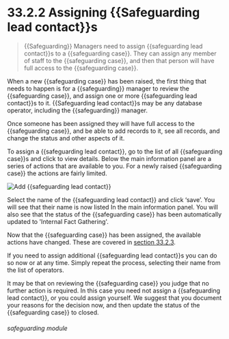 # 33.2.2 Assigning {{Safeguarding lead contact}}s

> {{Safeguarding}} Managers need to assign {{safeguarding lead contact}}s to a {{safeguarding case}}. They can assign any member of staff to the
> {{safeguarding case}}, and then that person will have full access to the {{safeguarding case}}.

When a new {{safeguarding case}} has been raised, the first thing that needs to happen is for a {{safeguarding}} manager to review the
{{safeguarding case}}, and assign one or more {{safeguarding lead contact}}s to it. {{Safeguarding lead contact}}s may be any database operator, including the
{{safeguarding}} manager.

Once someone has been assigned they will have full access to the {{safeguarding case}}, and be able to add records to it, see all
records, and change the status and other aspects of it.

To assign a {{safeguarding lead contact}}, go to the list of all {{safeguarding case}}s and click to view details. Below the main information panel
are a series of actions that are available to you. For a newly raised {{safeguarding case}} the actions are fairly limited.

![Add {{safeguarding lead contact}}](33.2.2a.png)

Select the name of the {{safeguarding lead contact}} and click ‘save’. You will see that their name is now listed In the main information
panel. You will also see that the status of the {{safeguarding case}} has been automatically updated to 'Internal Fact Gathering'.

Now that the {{safeguarding case}} has been assigned, the available actions have changed. These are covered in 
[section 33.2.3](/en/help/p/33.2.2).

If you need to assign additional {{safeguarding lead contact}}s you can do so now or at any time. Simply repeat the process, 
selecting their name from the list of operators.

It may be that on reviewing the {{safeguarding case}} you judge that no further action is required. In this case you need not assign
a {{safeguarding lead contact}}, or you could assign yourself. We suggest that you document your reasons for the decision now, and then
update the status of the {{safeguarding case}} to closed. 


###### safeguarding module